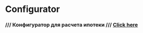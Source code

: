 # Сonfigurator
### /// Конфигуратор для расчета ипотеки /// [Click here](https://akezhev.github.io/Configurator/)

